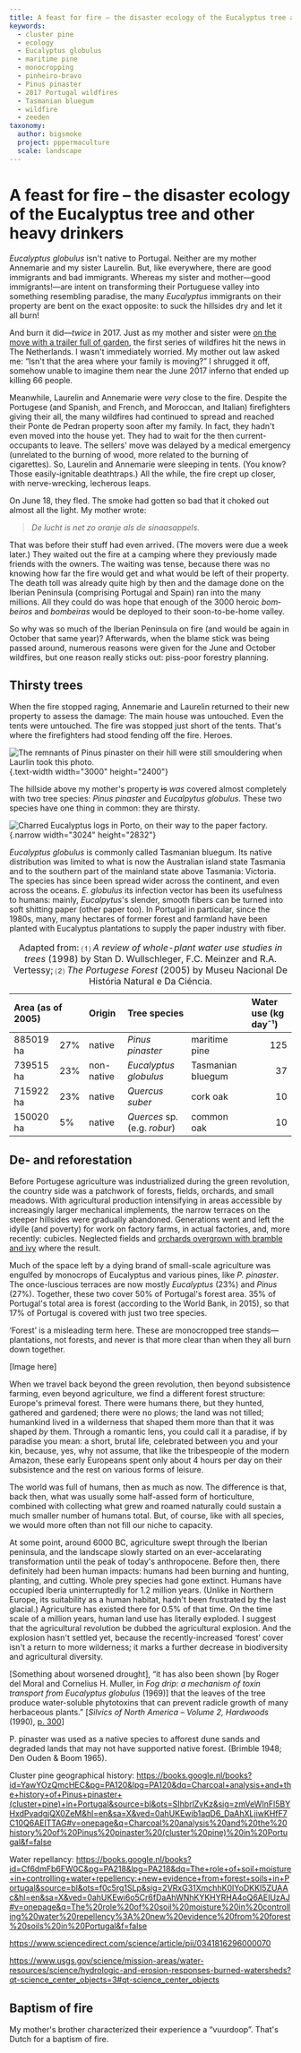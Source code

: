 ```yaml
---
title: A feast for fire – the disaster ecology of the Eucalyptus tree and other heavy drinkers
keywords:
  - cluster pine
  - ecology
  - Eucalyptus globulus
  - maritime pine
  - monocropping
  - pinheiro-bravo
  - Pinus pinaster
  - 2017 Portugal wildfires
  - Tasmanian bluegum
  - wildfire
  - zeeden
taxonomy:
  author: bigsmoke
  project: pppermaculture
  scale: landscape
---
```



# A feast for fire – the disaster ecology of the Eucalyptus tree and other heavy drinkers

_Eucalyptus globulus_ isn't native to Portugal. Neither are my mother Annemarie and my sister Laurelin. But, like everywhere, there are good immigrants and bad immigrants. Whereas my sister and mother—good immigrants!—are intent on transforming their Portuguese valley into something resembling paradise, the many _Eucalyptus_ immigrants on their property are bent on the exact opposite: to suck the hillsides dry and let it all burn!

And burn it did—_twice_ in 2017. Just as my mother and sister were <a href="/and-take-your-plants-with-you/">on the move with a trailer full of garden</a>, the first series of wildfires hit the news in The Netherlands. I wasn't immediately worried. My mother out law asked me: “Isn't that the area where your family is moving?” I shrugged it off, somehow unable to imagine them near the June 2017 inferno that ended up killing 66 people. 

Meanwhile, Laurelin and Annemarie were _very_ close to the fire. Despite the Portugese (and Spanish, and French, and Moroccan, and Italian) firefighters giving their all, the many wildfires had continued to spread and reached their Ponte de Pedran property soon after my family. In fact, they hadn't even moved into the house yet. They had to wait for the then current-occupants to leave. The sellers' move was delayed by a medical emergency (unrelated to the burning of wood, more related to the burning of cigarettes). So, Laurelin and Annemarie were sleeping in tents. (You know? Those easily-ignitable deathtraps.) All the while, the fire crept up closer, with nerve-wrecking, lecherous leaps.

On June 18, they fled. The smoke had gotten so bad that it choked out almost all the light. My mother wrote:

> _De lucht is net zo oranje als de sinaasappels._

That was before their stuff had even arrived. (The movers were due a week later.) They waited out the fire at a camping where they previously made friends with the owners. The waiting was tense, because there was no knowing how far the fire would get and what would be left of their property. The death toll was already quite high by then and the damage done on the Iberian Peninsula (comprising Portugal and Spain) ran into the many millions. All they could do was hope that enough of the 3000 heroic <i lang="pt">bombeiros</i> and <i lang="pt">bombeiras</i> would be deployed to their soon-to-be-home valley.

<?project-insert?>

So why was so much of the Iberian Peninsula on fire (and would be again in October that same year)? Afterwards, when the blame stick was being passed around, numerous reasons were given for the June and October wildfires, but one reason really sticks out: piss-poor forestry planning.

## Thirsty trees

When the fire stopped raging, Annemarie and Laurelin returned to their new property to assess the damage: The main house was untouched. Even the tents were untouched. The fire was stopped just short of the tents. That's where the firefighters had stood fending off the fire. Heroes.

![The remnants of <i lang="la">Pinus pinaster</i> on their hill were still smouldering when Laurlin took this photo.](Laurelin_2017-06-19_still_smoking.jpg){.text-width width="3000" height="2400"}

The hillside above my mother's property <del>is</del> *was* covered almost completely with two tree species: <i lang="la">Pinus pinaster</i> and <i lang="la">Eucalpytus globulus</i>. These two species have one thing in common: they are thirsty.

![Charred _Eucalyptus_ logs in Porto, on their way to the paper factory.](Porto_2018-03-17_Train_carriages_full_of_charred_eucalyptus_logs.jpg){.narrow width="3024" height="2832"}

_Eucalyptus globulus_ is commonly called Tasmanian bluegum. Its native distribution was limited to what is now the Australian island state Tasmania and to the southern part of the mainland state above Tasmania: Victoria. The species has since been spread wider across the continent, and even across the oceans. _E. globulus_ its infection vector has been its usefulness to humans: mainly, _Eucalpytus_'s slender, smooth fibers can be turned into soft shitting paper (other paper too). In Portugal in particular, since the 1980s, many, many hectares of former forest and farmland have been planted with Eucalyptus plantations to supply the paper industry with fiber.



<table class="text-width">
<thead>
<tr>
<th style="text-align: left;" colspan="2">Area (as of 2005)</th>
<th style="text-align: left;">Origin</th>
<th style="text-align: left;" colspan="2">Tree species</th>
<th style="text-align: left;">Water use (kg day¯¹)</th>
</tr>
</thead>
<tbody>
<tr>
<td>885019 ha</td>
<td>27%</td>
<td>native</td>
<td><i lang="la">Pinus pinaster</i></td>
<td>maritime pine</td>
<td style="text-align: right;">125</td>
</tr>
<tr>
<td>739515 ha</td>
<td>23%</td>
<td>non-native</td>
<td><i lang="la">Eucalyptus globulus</i></td>
<td>Tasmanian bluegum</td>
<td style="text-align: right;">37</td>
</tr>
<tr>
<td>715922 ha</td>
<td>23%</td>
<td>native</td>
<td><i lang="la">Quercus suber</i></td>
<td>cork oak</td>
<td style="text-align: right;">10</td>
</tr>
<tr>
<td>150020 ha</td>
<td>5%</td>
<td>native</td>
<td><i lang="la">Querces</i> sp. (e.g. <i>robur</i>)</td>
<td>common oak</td>
<td style="text-align: right;">10</td>
</tr>
</tbody>
<caption>Adapted from: ⑴ <cite>A review of whole-plant water use studies in trees</cite> (1998) by Stan D. Wullschleger, F.C. Meinzer and R.A. Vertessy; ⑵ <cite>The Portugese Forest</cite> (2005) by Museu Nacional De História Natural e Da Ciéncia.</caption>
</table>

## De- and reforestation

Before Portugese agriculture was industrialized during the green revolution, the country side was a patchwork of forests, fields, orchards, and small meadows. With agricultural production intensifying in areas accessible by increasingly larger mechanical implements, the narrow terraces on the steeper hillsides were gradually abandoned. Generations went and left the idylle (and poverty) for work on factory farms, in actual factories, and, more recently: cubicles. Neglected fields and [orchards overgrown with bramble and ivy](/olive-yard/) where the result.

Much of the space left by a dying brand of small-scale agriculture was engulfed by monocrops of Eucalyptus and various pines, like <i lang="la">P. pinaster</i>. The once-luscious terraces are now mostly <i lang="la">Eucalyptus</i> (23%) and <i lang="la">Pinus</i> (27%). Together, these two cover 50% of Portugal's forest area. 35% of Portugal's total area is forest (according to the World Bank, in 2015), so that 17% of Portugal is covered with just two tree species.

‘Forest’ is a misleading term here. These are monocropped tree stands—plantations, not forests, and never is that more clear than when they all burn down together.

[Image here]

When we travel back beyond the green revolution, then beyond subsistence farming, even beyond agriculture, we find a different forest structure: Europe's primeval forest. There were humans there, but they hunted, gathered and gardened; there were no plows; the land was not tilled; humankind lived in a wilderness that shaped them more than that it was shaped _by_ them. Through a romantic lens, you could call it a paradise, if by paradise you mean: a short, brutal life, celebrated between you and your kin, because, yes, why not assume, that like the tribespeople of the modern Amazon, these early Europeans spent only about 4 hours per day on their subsistence and the rest on various forms of leisure.

The world was full of humans, then as much as now. The difference is that, back then, what was usually some half-assed form of horticulture, combined with collecting what grew and roamed naturally could sustain a much smaller number of humans total. But, of course, like with all species, we would more often than not fill our niche to capacity.

At some point, around 6000 BC, agriculture swept through the Iberian peninsula, and the landscape slowly started on an ever-accelarating transformation until the peak of today's anthropocene. Before then, there definitely had been human impacts: humans had been burning and hunting, planting, and cutting. Whole prey species had gone extinct. Humans have occupied Iberia uninterruptedly for 1.2 million years. (Unlike in Northern Europe, its suitability as a human habitat, hadn't been frustrated by the last glacial.) Agriculture has existed there for 0.5% of that time. On the time scale of a million years, human land use has literally exploded. I suggest that the agricultural revolution be dubbed the agricultural explosion. And the explosion hasn't settled yet, because the recently-increased ‘forest’ cover isn't a return to more wilderness; it marks a further decrease in biodiversity and agricultural diversity.

[Something about worsened drought], “it has also been shown [by Roger del Moral and Cornelius H. Muller, in <cite>Fog drip: a mechanism of toxin transport
from Eucalyptus globulus</cite> (1969)] that the leaves of the tree produce water-soluble phytotoxins that can prevent radicle growth of many herbaceous plants.” [<cite>Silvics of North America – Volume 2, Hardwoods</cite> (1990), [p. 300](https://books.google.nl/books?hl=en&lr=&id=bMnRqCA3uzwC&oi=fnd&pg=PA300&dq=eucalyptus+globulus+root+cooperation&ots=Jhdpp2fgnp&sig=4Hy2Q9qhvoHzU23WG8_PQJPkkB8#v=onepage&q&f=false)]

P. pinaster was used as a native species to afforest dune sands and degraded lands that may not have supported native forest. (Brimble 1948; Den Ouden & Boom 1965).

Cluster pine geographical history: https://books.google.nl/books?id=YawYOzQmcHEC&pg=PA120&lpg=PA120&dq=Charcoal+analysis+and+the+history+of+Pinus+pinaster+(cluster+pine)+in+Portugal&source=bl&ots=SIhbrlZvKz&sig=zmVeWInFl5BYHxdPvadgjQX0ZeM&hl=en&sa=X&ved=0ahUKEwib1aqD6_DaAhXLjiwKHfF7C10Q6AEITTAG#v=onepage&q=Charcoal%20analysis%20and%20the%20history%20of%20Pinus%20pinaster%20(cluster%20pine)%20in%20Portugal&f=false

Water repellancy: https://books.google.nl/books?id=Cf6dmFb6FW0C&pg=PA218&lpg=PA218&dq=The+role+of+soil+moisture+in+controlling+water+repellency:+new+evidence+from+forest+soils+in+Portugal&source=bl&ots=f0c5rg1SLp&sig=2VRxG31XmchhK0IYoDKKI5ZUAAc&hl=en&sa=X&ved=0ahUKEwi6o5Cr6fDaAhWNhKYKHYRHA4oQ6AEIUzAJ#v=onepage&q=The%20role%20of%20soil%20moisture%20in%20controlling%20water%20repellency%3A%20new%20evidence%20from%20forest%20soils%20in%20Portugal&f=false

https://www.sciencedirect.com/science/article/pii/0341816296000070

https://www.usgs.gov/science/mission-areas/water-resources/science/hydrologic-and-erosion-responses-burned-watersheds?qt-science_center_objects=3#qt-science_center_objects

## Baptism of fire

My mother's brother characterized their experience a “vuurdoop”. That's Dutch for a baptism of fire.

